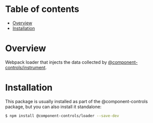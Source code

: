 # Table of contents

-   [Overview](#overview)
-   [Installation](#installation)

# Overview

Webpack loader that injects the data collected by [@component-controls/instrument](https://github.com/ccontrols/component-controls/tree/master/core/instrument).

# Installation

This package is usually installed as part of the @component-controls package, but you can also install it standalone:

```bash
$ npm install @component-controls/loader --save-dev
```
